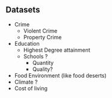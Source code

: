## Datasets
* Crime
  * Violent Crime
  * Property Crime
* Education
  * Highest Degree attainment
  * Schools ?
    * Quantity
    * Quality?
* Food Environment (like food deserts)
* Climate ?
* Cost of living
